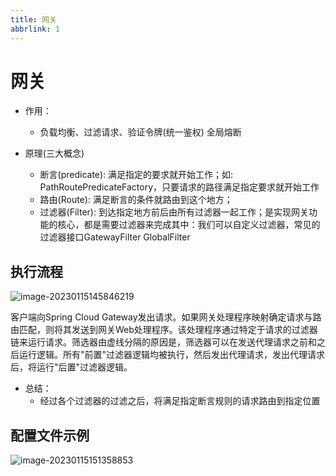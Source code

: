 ```yaml
---
title: 网关
abbrlink: 1
---
```

# 网关

* 作用：
  * 负载均衡、过滤请求、验证令牌(统一鉴权) 全局熔断

* 原理(三大概念)
  * 断言(predicate): 满足指定的要求就开始工作；如:	PathRoutePredicateFactory，只要请求的路径满足指定要求就开始工作
  * 路由(Route): 满足断言的条件就路由到这个地方；
  * 过滤器(Filter): 到达指定地方前后由所有过滤器一起工作；是实现网关功能的核心，都是需要过滤器来完成其中：我们可以自定义过滤器，常见的过滤器接口GatewayFilter GlobalFilter

## 执行流程

![image-20230115145846219](https://oss.yiki.tech/xh/image-20230115145846219.png)

客户端向Spring Cloud Gateway发出请求。如果网关处理程序映射确定请求与路由匹配，则将其发送到网关Web处理程序。该处理程序通过特定于请求的过滤器链来运行请求。筛选器由虚线分隔的原因是，筛选器可以在发送代理请求之前和之后运行逻辑。所有"前置"过滤器逻辑均被执行，然后发出代理请求，发出代理请求后，将运行"后置"过滤器逻辑。

* 总结：
  * 经过各个过滤器的过滤之后，将满足指定断言规则的请求路由到指定位置

## 配置文件示例

![image-20230115151358853](https://oss.yiki.tech/xh/image-20230115151358853.png)